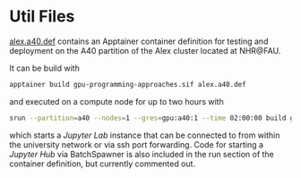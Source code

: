 # Util Files

[alex.a40.def](./alex.a40.def) contains an Apptainer container definition for testing and deployment on the A40 partition of the Alex cluster located at NHR@FAU.

It can be build with
```bash
apptainer build gpu-programming-approaches.sif alex.a40.def
```

and executed on a compute node for up to two hours with
```bash
srun --partition=a40 --nodes=1 --gres=gpu:a40:1 --time 02:00:00 build gpu-programming-approaches.sif
```

which starts a *Jupyter Lab* instance that can be connected to from within the university network or via ssh port forwarding.
Code for starting a *Jupyter Hub* via BatchSpawner is also included in the run section of the container definition, but currently commented out.

